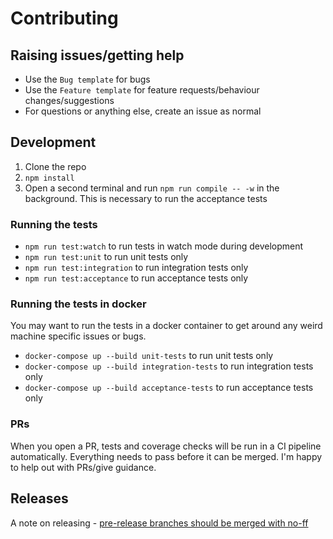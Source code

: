# Contributing

## Raising issues/getting help

- Use the `Bug template` for bugs
- Use the `Feature template` for feature requests/behaviour changes/suggestions
- For questions or anything else, create an issue as normal

## Development

1. Clone the repo
2. `npm install`
3. Open a second terminal and run `npm run compile -- -w` in the background. This
is necessary to run the acceptance tests

### Running the tests

- `npm run test:watch` to run tests in watch mode during development
- `npm run test:unit` to run unit tests only
- `npm run test:integration` to run integration tests only
- `npm run test:acceptance` to run acceptance tests only

### Running the tests in docker

You may want to run the tests in a docker container to get around any weird
machine specific issues or bugs.

- `docker-compose up --build unit-tests` to run unit tests only
- `docker-compose up --build integration-tests` to run integration tests only
- `docker-compose up --build acceptance-tests` to run acceptance tests only

### PRs

When you open a PR, tests and coverage checks will be run in a CI pipeline
automatically. Everything needs to pass before it can be merged. I'm happy to
help out with PRs/give guidance.

## Releases

A note on releasing - [pre-release branches should be merged with no-ff](https://github.com/semantic-release/git#message)
